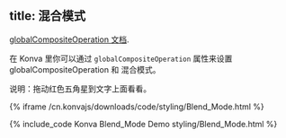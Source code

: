title: 混合模式
---

[globalCompositeOperation 文档](https://developer.mozilla.org/en-US/docs/Web/API/CanvasRenderingContext2D/globalCompositeOperation).

在 Konva 里你可以通过 `globalCompositeOperation` 属性来设置 globalCompositeOperation 和 混合模式。

说明：拖动红色五角星到文字上面看看。

{% iframe /cn.konvajs/downloads/code/styling/Blend_Mode.html %}

{% include_code Konva Blend_Mode Demo styling/Blend_Mode.html %}